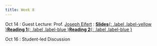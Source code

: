 ```yaml
---
title: Week 8
---
```


Oct 14
: Guest Lecture: Prof. [Joseph Eifert](https://www.fst.vt.edu/about/faculty-and-staff/faculty/jeifert.html)
: [**Slides**{: .label .label-yellow }](https://docs.google.com/presentation/d/1IS7ZGC2HZhKJzvlN22JPlJC_TXjV5moA/edit?usp=sharing&ouid=109906259784644154048&rtpof=true&sd=true)[**Reading 1**{: .label .label-blue }](https://drive.google.com/file/d/1TkYfvRwM9GMYX-LojpK9d9U4a1dHix0j/view?usp=sharing)[**Reading 2**{: .label .label-blue }](https://drive.google.com/file/d/1TQfKwzi9ZKv54tQ7YyDt7SpOp3wY42QY/view?usp=sharing)

Oct 16
: Student-led Discussion